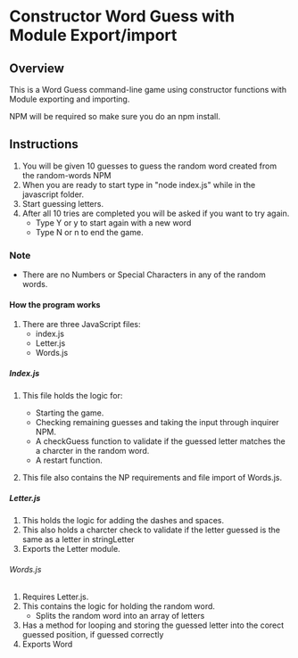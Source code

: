 # Constructor Word Guess with Module Export/import

## Overview

This is a Word Guess command-line game using constructor functions with Module exporting and importing.

NPM will be required so make sure you do an npm install.

## Instructions

1. You will be given 10 guesses to guess the random word created from the random-words NPM
2. When you are ready to start type in "node index.js" while in the javascript folder.
3. Start guessing letters.
4. After all 10 tries are completed you will be asked if you want to try again.
    * Type Y or y to start again with a new word
    * Type N or n to end the game.

### Note

* There are no Numbers or Special Characters in any of the random words.

#### How the program works

1. There are three JavaScript files:
    * index.js
    * Letter.js
    * Words.js

##### Index.js

1. This file holds the logic for:
    * Starting the game.
    * Checking remaining guesses and taking the input through inquirer NPM.
    * A checkGuess function to validate if the guessed letter matches the a charcter in the random word.
    * A restart function.

2. This file also contains the NP requirements and file import of Words.js.

##### Letter.js

1. This holds the logic for adding the dashes and spaces.
2. This also holds a charcter check to validate if the letter guessed is the same as a letter in stringLetter
3. Exports the Letter module.

###### Words.js

1. Requires Letter.js.
2. This contains the logic for holding the random word.
    * Splits the random word into an array of letters
3. Has a method for looping and storing the guessed letter into the corect guessed position, if guessed correctly
4. Exports Word